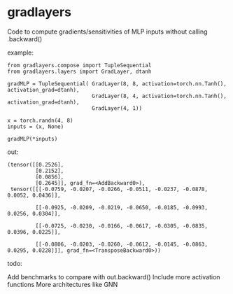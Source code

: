 # gradlayers

Code to compute gradients/sensitivities of MLP inputs without calling .backward()

example:

```
from gradlayers.compose import TupleSequential
from gradlayers.layers import GradLayer, dtanh

gradMLP = TupleSequential( GradLayer(8, 8, activation=torch.nn.Tanh(), activation_grad=dtanh),
                           GradLayer(8, 4, activation=torch.nn.Tanh(), activation_grad=dtanh),
                           GradLayer(4, 1))

x = torch.randn(4, 8)
inputs = (x, None)

gradMLP(*inputs)
```
out: 

```
(tensor([[0.2526],
         [0.2152],
         [0.0856],
         [0.2645]], grad_fn=<AddBackward0>),
 tensor([[[-0.0759, -0.0207, -0.0266, -0.0511, -0.0237, -0.0878,  0.0052, 0.0436]],
 
         [[-0.0925, -0.0209, -0.0219, -0.0650, -0.0185, -0.0993,  0.0256, 0.0304]],
 
         [[-0.0725, -0.0230, -0.0166, -0.0617, -0.0305, -0.0835,  0.0396, 0.0225]],
 
         [[-0.0806, -0.0203, -0.0260, -0.0612, -0.0145, -0.0863,  0.0295, 0.0228]]], grad_fn=<TransposeBackward0>))
```

todo:

Add benchmarks to compare with out.backward()
Include more activation functions
More architectures like GNN
